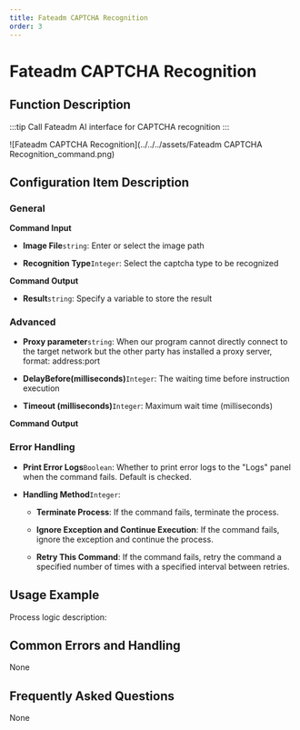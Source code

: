 ```yaml
---
title: Fateadm CAPTCHA Recognition
order: 3
---
```


# Fateadm CAPTCHA Recognition

## Function Description

:::tip 
Call Fateadm AI interface for CAPTCHA recognition
:::

![Fateadm CAPTCHA Recognition](../../../assets/Fateadm CAPTCHA Recognition_command.png)

## Configuration Item Description

### General

**Command Input**

- **Image File**`string`: Enter or select the image path

- **Recognition Type**`Integer`: Select the captcha type to be recognized


**Command Output**

- **Result**`string`: Specify a variable to store the result

### Advanced

- **Proxy parameter**`string`: When our program cannot directly connect to the target network but the other party has installed a proxy server, format: address:port

- **DelayBefore(milliseconds)**`Integer`: The waiting time before instruction execution

- **Timeout (milliseconds)**`Integer`: Maximum wait time (milliseconds)


**Command Output**

### Error Handling

- **Print Error Logs**`Boolean`: Whether to print error logs to the "Logs" panel when the command fails. Default is checked. 

- **Handling Method**`Integer`:

    - **Terminate Process**: If the command fails, terminate the process.

    - **Ignore Exception and Continue Execution**: If the command fails, ignore the exception and continue the process.

    - **Retry This Command**: If the command fails, retry the command a specified number of times with a specified interval between retries.

## Usage Example

Process logic description:

## Common Errors and Handling

None

## Frequently Asked Questions

None

